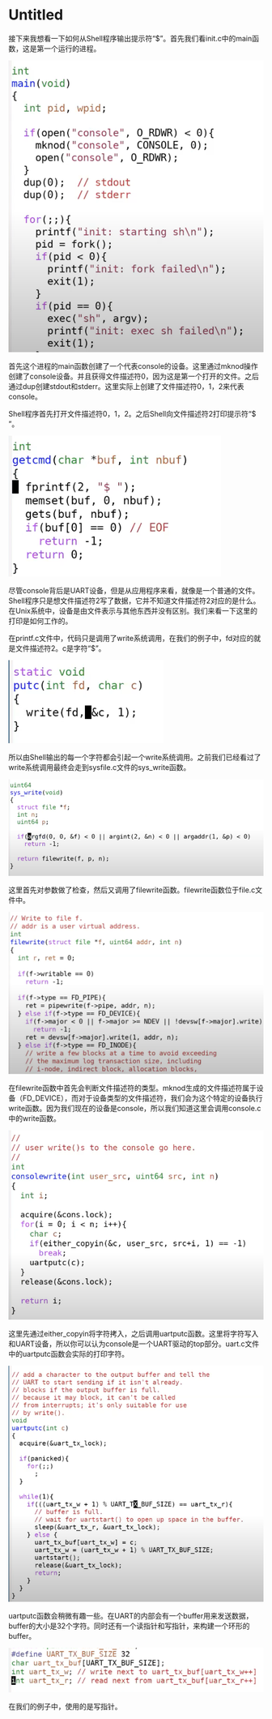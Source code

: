 # Untitled

接下来我想看一下如何从Shell程序输出提示符“$”。首先我们看init.c中的main函数，这是第一个运行的进程。

![](../.gitbook/assets/image%20%28368%29.png)

首先这个进程的main函数创建了一个代表console的设备。这里通过mknod操作创建了console设备。并且获得文件描述符0，因为这是第一个打开的文件。之后通过dup创建stdout和stderr。这里实际上创建了文件描述符0，1，2来代表console。

Shell程序首先打开文件描述符0，1，2。之后Shell向文件描述符2打印提示符“$ ”。

![](../.gitbook/assets/image%20%28380%29.png)

尽管console背后是UART设备，但是从应用程序来看，就像是一个普通的文件。Shell程序只是想文件描述符2写了数据，它并不知道文件描述符2对应的是什么。在Unix系统中，设备是由文件表示与其他东西并没有区别。我们来看一下这里的打印是如何工作的。

在printf.c文件中，代码只是调用了write系统调用，在我们的例子中，fd对应的就是文件描述符2。c是字符“$”。

![](../.gitbook/assets/image%20%28377%29.png)

所以由Shell输出的每一个字符都会引起一个write系统调用。之前我们已经看过了write系统调用最终会走到sysfile.c文件的sys\_write函数。

![](../.gitbook/assets/image%20%28366%29.png)

这里首先对参数做了检查，然后又调用了filewrite函数。filewrite函数位于file.c文件中。

![](../.gitbook/assets/image%20%28379%29.png)

在filewrite函数中首先会判断文件描述符的类型。mknod生成的文件描述符属于设备（FD\_DEVICE），而对于设备类型的文件描述符，我们会为这个特定的设备执行write函数。因为我们现在的设备是console，所以我们知道这里会调用console.c中的write函数。

![](../.gitbook/assets/image%20%28365%29.png)

这里先通过either\_copyin将字符拷入，之后调用uartputc函数。这里将字符写入和UART设备，所以你可以认为console是一个UART驱动的top部分。uart.c文件中的uartputc函数会实际的打印字符。

![](../.gitbook/assets/image%20%28384%29.png)

uartputc函数会稍微有趣一些。在UART的内部会有一个buffer用来发送数据，buffer的大小是32个字符。同时还有一个读指针和写指针，来构建一个环形的buffer。

![](../.gitbook/assets/image%20%28370%29.png)

在我们的例子中，使用的是写指针。

